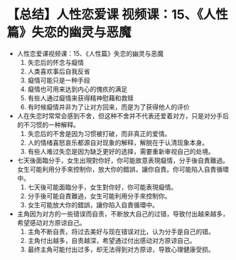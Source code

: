 # 【总结】人性恋爱课 视频课：15、《人性篇》失恋的幽灵与恶魔

-   人性恋爱课视频课：15、《人性篇》失恋的幽灵与恶魔
    1.  失恋后的怀念与癡情
    2.  人类喜欢事后自我反省
    3.  癡情可能只是一种手段
    4.  癡情也可用来达到内心的愧疚的满足
    5.  有些人通过癡情来获得精神慰藉和救赎
    6.  有时候癡情并非为了让对方回来，而是为了获得他人的评价
-   人在失恋时常常会感到不舍，但这种不舍并不代表还爱着对方，只是对分手后的不习惯的一种解释。
    1.  失恋后的不舍是因为习惯被打破，而非真正的爱情。
    2.  人的情绪喜怒哀乐都源自对现象的解释，解脱在于认清现象本身。
    3.  有些人难过失恋是因为缺乏更好的选择，需要重新审视自己的处境。
-   七天後面臨分手，女生出現對你好，你可能故意表現癡情，分手後自責難過。女生可能利用分手來控制你，放大你的錯誤，讓你自責。你可能陷入自責循環中。 
    1.  七天後可能面臨分手，女生對你好，你可能表現癡情。
    2.  分手後可能自責難過，女生可能利用分手來控制你。
    3.  女生可能放大你的錯誤，讓你陷入自責循環中。
-   主角因为对方的一些错误而自责，不断放大自己的过错，导致付出越来越多，希望感动对方原谅自己。
    1.  主角不断自责，将过去美好与现在错误对比，认为分手是自己的错。
    2.  主角付出越多，自责越深，希望通过付出感动对方原谅自己。
    3.  最终主角可能付出过多，却无法得到对方原谅，导致心理健康受损。